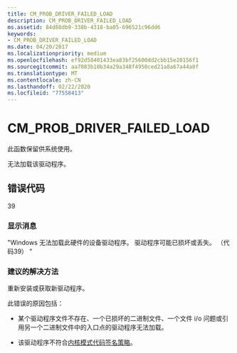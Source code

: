 ```yaml
---
title: CM_PROB_DRIVER_FAILED_LOAD
description: CM_PROB_DRIVER_FAILED_LOAD
ms.assetid: 84d88db9-338b-4318-ba05-696521c96dd6
keywords:
- CM_PROB_DRIVER_FAILED_LOAD
ms.date: 04/20/2017
ms.localizationpriority: medium
ms.openlocfilehash: ef92d58401433ea83bf25600dd2cbb15e20156f1
ms.sourcegitcommit: aa7083b10b34a29a348f4950ced21a8a67a44a0f
ms.translationtype: MT
ms.contentlocale: zh-CN
ms.lasthandoff: 02/22/2020
ms.locfileid: "77558413"
---
```

# <a name="cm_prob_driver_failed_load"></a>CM_PROB_DRIVER_FAILED_LOAD

此函数保留供系统使用。

无法加载该驱动程序。

## <a name="error-code"></a>错误代码

39

### <a name="display-message"></a>显示消息

"Windows 无法加载此硬件的设备驱动程序。 驱动程序可能已损坏或丢失。 （代码39） "

### <a name="recommended-resolution"></a>建议的解决方法

重新安装或获取新驱动程序。

此错误的原因包括：

- 某个驱动程序文件不存在、一个已损坏的二进制文件、一个文件 i/o 问题或引用另一个二进制文件中的入口点的驱动程序无法加载。

- 该驱动程序不符合[内核模式代码签名策略](kernel-mode-code-signing-policy--windows-vista-and-later-.md)。

